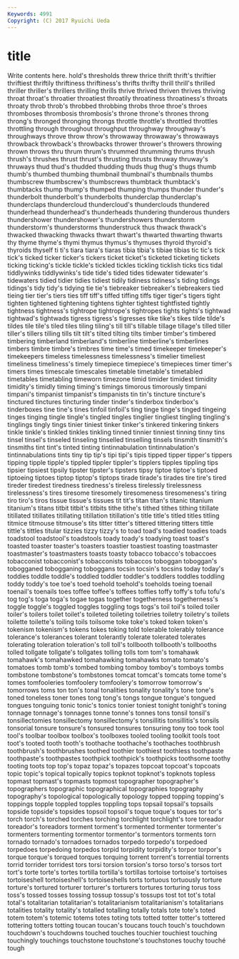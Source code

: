 ```yaml
---
Keywords: 4991 
Copyright: (C) 2017 Ryuichi Ueda
---
```


# title

Write contents here.
hold's thresholds
threw thrice thrift thrift's thriftier thriftiest thriftily thriftiness thriftiness's thrifts
thrifty thrill thrill's thrilled thriller thriller's thrillers thrilling thrills thrive
thrived thriven thrives thriving throat throat's throatier throatiest throatily throatiness
throatiness's throats throaty throb throb's throbbed throbbing throbs throe throe's
throes thromboses thrombosis thrombosis's throne throne's thrones throng throng's thronged
thronging throngs throttle throttle's throttled throttles throttling through throughout throughput
throughway throughway's throughways throve throw throw's throwaway throwaway's throwaways throwback
throwback's throwbacks thrower thrower's throwers throwing thrown throws thru thrum
thrum's thrummed thrumming thrums thrush thrush's thrushes thrust thrust's thrusting
thrusts thruway thruway's thruways thud thud's thudded thudding thuds thug
thug's thugs thumb thumb's thumbed thumbing thumbnail thumbnail's thumbnails thumbs
thumbscrew thumbscrew's thumbscrews thumbtack thumbtack's thumbtacks thump thump's thumped thumping
thumps thunder thunder's thunderbolt thunderbolt's thunderbolts thunderclap thunderclap's thunderclaps thundercloud
thundercloud's thunderclouds thundered thunderhead thunderhead's thunderheads thundering thunderous thunders thundershower
thundershower's thundershowers thunderstorm thunderstorm's thunderstorms thunderstruck thus thwack thwack's thwacked
thwacking thwacks thwart thwart's thwarted thwarting thwarts thy thyme thyme's
thymi thymus thymus's thymuses thyroid thyroid's thyroids thyself ti ti's
tiara tiara's tiaras tibia tibia's tibiae tibias tic tic's tick
tick's ticked ticker ticker's tickers ticket ticket's ticketed ticketing tickets
ticking ticking's tickle tickle's tickled tickles tickling ticklish ticks tics
tidal tiddlywinks tiddlywinks's tide tide's tided tides tidewater tidewater's tidewaters
tidied tidier tidies tidiest tidily tidiness tidiness's tiding tidings tidings's
tidy tidy's tidying tie tie's tiebreaker tiebreaker's tiebreakers tied tieing
tier tier's tiers ties tiff tiff's tiffed tiffing tiffs tiger
tiger's tigers tight tighten tightened tightening tightens tighter tightest tightfisted
tightly tightness tightness's tightrope tightrope's tightropes tights tights's tightwad tightwad's
tightwads tigress tigress's tigresses tike tike's tikes tilde tilde's tildes
tile tile's tiled tiles tiling tiling's till till's tillable tillage
tillage's tilled tiller tiller's tillers tilling tills tilt tilt's tilted
tilting tilts timber timber's timbered timbering timberland timberland's timberline timberline's
timberlines timbers timbre timbre's timbres time time's timed timekeeper timekeeper's
timekeepers timeless timelessness timelessness's timelier timeliest timeliness timeliness's timely timepiece
timepiece's timepieces timer timer's timers times timescale timescales timetable timetable's
timetabled timetables timetabling timeworn timezone timid timider timidest timidity timidity's
timidly timing timing's timings timorous timorously timpani timpani's timpanist timpanist's
timpanists tin tin's tincture tincture's tinctured tinctures tincturing tinder tinder's
tinderbox tinderbox's tinderboxes tine tine's tines tinfoil tinfoil's ting tinge
tinge's tinged tingeing tinges tinging tingle tingle's tingled tingles tinglier
tingliest tingling tingling's tinglings tingly tings tinier tiniest tinker tinker's
tinkered tinkering tinkers tinkle tinkle's tinkled tinkles tinkling tinned tinnier
tinniest tinning tinny tins tinsel tinsel's tinseled tinseling tinselled tinselling
tinsels tinsmith tinsmith's tinsmiths tint tint's tinted tinting tintinnabulation tintinnabulation's
tintinnabulations tints tiny tip tip's tipi tipi's tipis tipped tipper
tipper's tippers tipping tipple tipple's tippled tippler tippler's tipplers tipples
tippling tips tipsier tipsiest tipsily tipster tipster's tipsters tipsy tiptoe
tiptoe's tiptoed tiptoeing tiptoes tiptop tiptop's tiptops tirade tirade's tirades
tire tire's tired tireder tiredest tiredness tiredness's tireless tirelessly tirelessness
tirelessness's tires tiresome tiresomely tiresomeness tiresomeness's tiring tiro tiro's tiros
tissue tissue's tissues tit tit's titan titan's titanic titanium titanium's
titans titbit titbit's titbits tithe tithe's tithed tithes tithing titillate
titillated titillates titillating titillation titillation's title title's titled titles titling
titmice titmouse titmouse's tits titter titter's tittered tittering titters tittle
tittle's tittles titular tizzies tizzy tizzy's to toad toad's toadied
toadies toads toadstool toadstool's toadstools toady toady's toadying toast toast's
toasted toaster toaster's toasters toastier toastiest toasting toastmaster toastmaster's toastmasters
toasts toasty tobacco tobacco's tobaccoes tobacconist tobacconist's tobacconists tobaccos toboggan
toboggan's tobogganed tobogganing toboggans tocsin tocsin's tocsins today today's toddies
toddle toddle's toddled toddler toddler's toddlers toddles toddling toddy toddy's
toe toe's toed toehold toehold's toeholds toeing toenail toenail's toenails
toes toffee toffee's toffees toffies toffy toffy's tofu tofu's tog
tog's toga toga's togae togas together togetherness togetherness's toggle toggle's
toggled toggles toggling togs togs's toil toil's toiled toiler toiler's
toilers toilet toilet's toileted toileting toiletries toiletry toiletry's toilets toilette
toilette's toiling toils toilsome toke toke's toked token token's tokenism
tokenism's tokens tokes toking told tolerable tolerably tolerance tolerance's tolerances
tolerant tolerantly tolerate tolerated tolerates tolerating toleration toleration's toll toll's
tollbooth tollbooth's tollbooths tolled tollgate tollgate's tollgates tolling tolls tom
tom's tomahawk tomahawk's tomahawked tomahawking tomahawks tomato tomato's tomatoes tomb
tomb's tombed tombing tomboy tomboy's tomboys tombs tombstone tombstone's tombstones
tomcat tomcat's tomcats tome tome's tomes tomfooleries tomfoolery tomfoolery's tomorrow
tomorrow's tomorrows toms ton ton's tonal tonalities tonality tonality's tone
tone's toned toneless toner tones tong tong's tongs tongue tongue's
tongued tongues tonguing tonic tonic's tonics tonier toniest tonight tonight's
toning tonnage tonnage's tonnages tonne tonne's tonnes tons tonsil tonsil's
tonsillectomies tonsillectomy tonsillectomy's tonsillitis tonsillitis's tonsils tonsorial tonsure tonsure's tonsured
tonsures tonsuring tony too took tool tool's toolbar toolbox toolbox's
toolboxes tooled tooling toolkit tools toot toot's tooted tooth tooth's
toothache toothache's toothaches toothbrush toothbrush's toothbrushes toothed toothier toothiest toothless
toothpaste toothpaste's toothpastes toothpick toothpick's toothpicks toothsome toothy tooting toots
top top's topaz topaz's topazes topcoat topcoat's topcoats topic topic's
topical topically topics topknot topknot's topknots topless topmast topmast's topmasts
topmost topographer topographer's topographers topographic topographical topographies topography topography's topological
topologically topology topped topping topping's toppings topple toppled topples toppling
tops topsail topsail's topsails topside topside's topsides topsoil topsoil's toque
toque's toques tor tor's torch torch's torched torches torching torchlight
torchlight's tore toreador toreador's toreadors torment torment's tormented tormenter tormenter's
tormenters tormenting tormentor tormentor's tormentors torments torn tornado tornado's tornadoes
tornados torpedo torpedo's torpedoed torpedoes torpedoing torpedos torpid torpidity torpidity's
torpor torpor's torque torque's torqued torques torquing torrent torrent's torrential
torrents torrid torrider torridest tors torsi torsion torsion's torso torso's
torsos tort tort's torte torte's tortes tortilla tortilla's tortillas tortoise
tortoise's tortoises tortoiseshell tortoiseshell's tortoiseshells torts tortuous tortuously torture torture's
tortured torturer torturer's torturers tortures torturing torus toss toss's tossed
tosses tossing tossup tossup's tossups tost tot tot's total total's
totalitarian totalitarian's totalitarianism totalitarianism's totalitarians totalities totality totality's totalled totalling
totally totals tote tote's toted totem totem's totemic totems totes
toting tots totted totter totter's tottered tottering totters totting toucan
toucan's toucans touch touch's touchdown touchdown's touchdowns touched touches touchier
touchiest touching touchingly touchings touchstone touchstone's touchstones touchy touché tough
